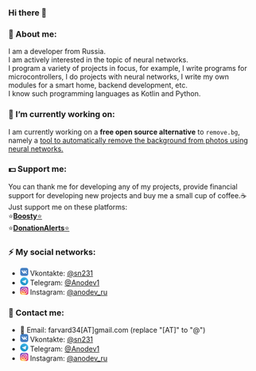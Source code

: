 ### Hi there 👋
### :bust_in_silhouette: About me:
I am a developer from Russia. \
I am actively interested in the topic of neural networks. \
I program a variety of projects in focus, for example, I write programs for microcontrollers, I do projects with neural networks, I write my own modules for a smart home, backend development, etc. \
I know such programming languages as Kotlin and Python.
### 🔭 I’m currently working on:
I am currently working on a **free open source alternative** to `remove.bg`, namely a [tool to automatically remove the background from photos using neural networks.](https://github.com/OPHoperHPO/image-background-remove-tool)
### 💵 Support me:  
  You can thank me for developing any of my projects, provide financial support for developing new projects and buy me a small cup of coffee.☕ \
  Just support me on these platforms:    \
  ⭐[**Boosty**⭐](https://boosty.to/anodev)   \
  ⭐[**DonationAlerts**⭐](https://www.donationalerts.com/r/anodev_development)  
### ⚡ My social networks: 
* ![](/assets/imgs/vk_logo.png) Vkontakte: [@sn231](https://vk.com/sn231)
* ![](/assets/imgs/telegram_logo.png) Telegram: [@Anodev1](https://t.me/anodev1)
* ![](/assets/imgs/instagram_logo.png) Instagram: [@anodev_ru](https://www.instagram.com/anodev_ru/)
### :e-mail: Contact me:
* :e-mail: Email: farvard34[AT]gmail.com (replace "[AT]" to "@")
* ![](/assets/imgs/vk_logo.png) Vkontakte: [@sn231](https://vk.com/sn231)
* ![](/assets/imgs/telegram_logo.png) Telegram: [@Anodev1](https://t.me/anodev1)
* ![](/assets/imgs/instagram_logo.png) Instagram: [@anodev_ru](https://www.instagram.com/anodev_ru/)
